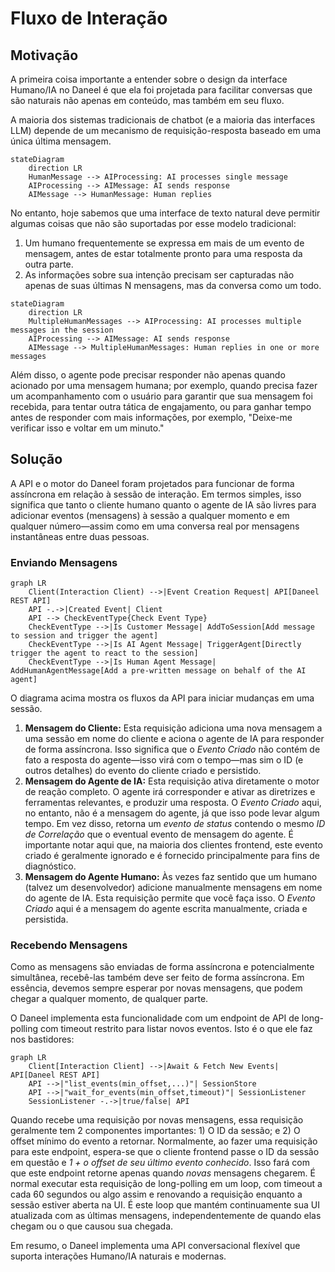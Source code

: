 # Fluxo de Interação

## Motivação

A primeira coisa importante a entender sobre o design da interface Humano/IA no Daneel é que ela foi projetada para facilitar conversas que são naturais não apenas em conteúdo, mas também em seu fluxo.

A maioria dos sistemas tradicionais de chatbot (e a maioria das interfaces LLM) depende de um mecanismo de requisição-resposta baseado em uma única última mensagem.

```mermaid
stateDiagram
    direction LR
    HumanMessage --> AIProcessing: AI processes single message
    AIProcessing --> AIMessage: AI sends response
    AIMessage --> HumanMessage: Human replies
```

No entanto, hoje sabemos que uma interface de texto natural deve permitir algumas coisas que não são suportadas por esse modelo tradicional:

1. Um humano frequentemente se expressa em mais de um evento de mensagem, antes de estar totalmente pronto para uma resposta da outra parte.
1. As informações sobre sua intenção precisam ser capturadas não apenas de suas últimas N mensagens, mas da conversa como um todo.

```mermaid
stateDiagram
    direction LR
    MultipleHumanMessages --> AIProcessing: AI processes multiple messages in the session
    AIProcessing --> AIMessage: AI sends response
    AIMessage --> MultipleHumanMessages: Human replies in one or more messages
```

Além disso, o agente pode precisar responder não apenas quando acionado por uma mensagem humana; por exemplo, quando precisa fazer um acompanhamento com o usuário para garantir que sua mensagem foi recebida, para tentar outra tática de engajamento, ou para ganhar tempo antes de responder com mais informações, por exemplo, "Deixe-me verificar isso e voltar em um minuto."

## Solução

A API e o motor do Daneel foram projetados para funcionar de forma assíncrona em relação à sessão de interação. Em termos simples, isso significa que tanto o cliente humano quanto o agente de IA são livres para adicionar eventos (mensagens) à sessão a qualquer momento e em qualquer número—assim como em uma conversa real por mensagens instantâneas entre duas pessoas.

### Enviando Mensagens

```mermaid
graph LR
    Client(Interaction Client) -->|Event Creation Request| API[Daneel REST API]
    API -.->|Created Event| Client
    API --> CheckEventType{Check Event Type}
    CheckEventType -->|Is Customer Message| AddToSession[Add message to session and trigger the agent]
    CheckEventType -->|Is AI Agent Message| TriggerAgent[Directly trigger the agent to react to the session]
    CheckEventType -->|Is Human Agent Message| AddHumanAgentMessage[Add a pre-written message on behalf of the AI agent]
```

O diagrama acima mostra os fluxos da API para iniciar mudanças em uma sessão.
1. **Mensagem do Cliente:** Esta requisição adiciona uma nova mensagem a uma sessão em nome do cliente e aciona o agente de IA para responder de forma assíncrona. Isso significa que o *Evento Criado* não contém de fato a resposta do agente—isso virá com o tempo—mas sim o ID (e outros detalhes) do evento do cliente criado e persistido.
1. **Mensagem do Agente de IA:** Esta requisição ativa diretamente o motor de reação completo. O agente irá corresponder e ativar as diretrizes e ferramentas relevantes, e produzir uma resposta. O *Evento Criado* aqui, no entanto, não é a mensagem do agente, já que isso pode levar algum tempo. Em vez disso, retorna um *evento de status* contendo o mesmo *ID de Correlação* que o eventual evento de mensagem do agente. É importante notar aqui que, na maioria dos clientes frontend, este evento criado é geralmente ignorado e é fornecido principalmente para fins de diagnóstico.
1. **Mensagem do Agente Humano:** Às vezes faz sentido que um humano (talvez um desenvolvedor) adicione manualmente mensagens em nome do agente de IA. Esta requisição permite que você faça isso. O *Evento Criado* aqui é a mensagem do agente escrita manualmente, criada e persistida.

### Recebendo Mensagens

Como as mensagens são enviadas de forma assíncrona e potencialmente simultânea, recebê-las também deve ser feito de forma assíncrona. Em essência, devemos sempre esperar por novas mensagens, que podem chegar a qualquer momento, de qualquer parte.

O Daneel implementa esta funcionalidade com um endpoint de API de long-polling com timeout restrito para listar novos eventos. Isto é o que ele faz nos bastidores:

```mermaid
graph LR
    Client[Interaction Client] -->|Await & Fetch New Events| API[Daneel REST API]
    API -->|"list_events(min_offset,...)"| SessionStore
    API -->|"wait_for_events(min_offset,timeout)"| SessionListener
    SessionListener -.->|true/false| API
```

Quando recebe uma requisição por novas mensagens, essa requisição geralmente tem 2 componentes importantes: 1) O ID da sessão; e 2) O offset mínimo do evento a retornar. Normalmente, ao fazer uma requisição para este endpoint, espera-se que o cliente frontend passe o ID da sessão em questão e *1 + o offset de seu último evento conhecido*. Isso fará com que este endpoint retorne apenas quando *novas* mensagens chegarem. É normal executar esta requisição de long-polling em um loop, com timeout a cada 60 segundos ou algo assim e renovando a requisição enquanto a sessão estiver aberta na UI. É este loop que mantém continuamente sua UI atualizada com as últimas mensagens, independentemente de quando elas chegam ou o que causou sua chegada.

Em resumo, o Daneel implementa uma API conversacional flexível que suporta interações Humano/IA naturais e modernas.
